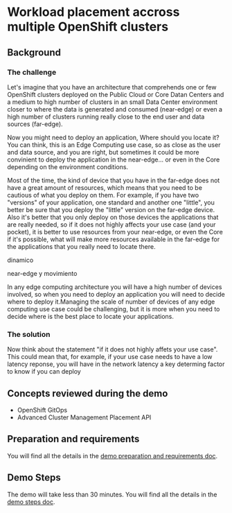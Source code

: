  
# Workload placement accross multiple OpenShift clusters

## Background

### The challenge

Let's imagine that you have an architecture that comprehends one or few OpenShift clusters deployed on the Public Cloud or Core Datan Centers and a medium to high number of clusters in an small Data Center environment closer to where the data is generated and consumed (near-edge) or even a high number of clusters running really close to the end user and data sources (far-edge). 

Now you might need to deploy an application, Where should you locate it? You can think, this is an Edge Computing use case, so as close as the user and data source, and you are right, but sometimes it could be more convinient to deploy the application in the near-edge... or even in the Core depending on the environment conditions. 

Most of the time, the kind of device that you have in the far-edge does not have a great amount of resources, which means that you need to be cautious of what you deploy on them. For example, if you have two "versions" of your application, one standard and another one "little", you better be sure that you deploy the "little" version on the far-edge device. Also it's better that you only deploy on those devices the applications that are really needed, so if it does not highly affects your use case (and your pocket), it is better to use resources from your near-edge, or even the Core if it's possible, what will make more resources available in the far-edge for the applications that you really need to locate there.













dinamico



near-edge y movimiento




In any edge computing architecture you will have a high number of devices involved, so when you need to deploy an application you will need to decide where to deploy it.Managing the scale of number of devices of any edge computing use case could be challenging, but it is more when you need to decide where is the best place to locate your applications.


### The solution





Now think about the statement "if it does not highly affets your use case". This could mean that, for example, if your use case needs to have a low latency reponse, you will have in the network latency a key determing factor to know if you can deploy 




## Concepts reviewed during the demo

* OpenShift GitOps
* Advanced Cluster Management Placement API


## Preparation and requirements

You will find all the details in the [demo preparation and requirements doc](doc/00-preparation.md).

## Demo Steps

The demo will take less than 30 minutes. You will find all the details in the [demo steps doc](doc/01-demo-steps.md).
